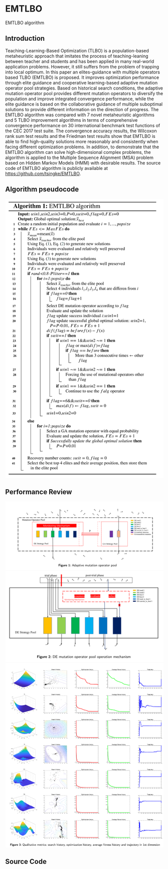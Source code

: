 # EMTLBO
EMTLBO algorithm

## Introduction

Teaching-Learning-Based Optimization (TLBO) is a population-based metaheuristic approach that imitates the process of teaching-leaning between teacher and students and has been applied in many real-world application problems. However, it still suffers from the problem of trapping into local optimum. In this paper an elites-guidance with multiple operators based TLBO (EMTLBO) is proposed. It improves optimization performance through elite guidance and cooperative learning-based adaptive mutation operator pool strategies. Based on historical search conditions, the adaptive mutation operator pool provides different mutation operators to diversify the population and improve integrated convergence performance, while the elite guidance is based on the collaborative guidance of multiple suboptimal solutions to provide different information on the direction of progress. The EMTLBO algorithm was compared with 7 novel metaheuristic algorithms and 5 TLBO improvement algorithms in terms of comprehensive convergence performance on 30 international benchmark test functions of the CEC 2017 test suite. The convergence accuracy results, the Wilcoxon rank sum test results and the Friedman test results show that EMTLBO is able to find high-quality solutions more reasonably and consistently when facing different optimization problems. In addition, to demonstrate that the EMTLBO algorithm can solve high-dimensional complex problems, the algorithm is applied to the Multiple Sequence Alignment (MSA) problem based on Hidden Markov Models (HMM) with desirable results. The source code of EMTLBO algorithm is publicly available at <https://github.com/tsingke/EMTLBO>.

## Algorithm pseudocode

![pseudocode](./EMTLBO/pseudocode.png)

## Performance Review
![Fig. 1](./EMTLBO/Fig1.png)
![Fig. 2](./EMTLBO/Fig2.png)
![Fig. 3](./EMTLBO/Fig3.png)

## Source Code



```matlab


```





